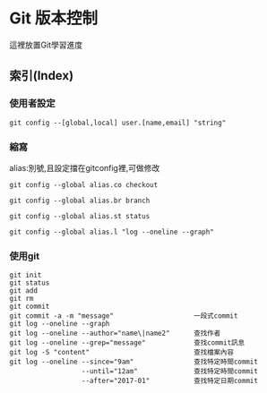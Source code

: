 # Git 版本控制
這裡放置Git學習進度
## 索引(Index)

### 使用者設定

`git config --[global,local] user.[name,email] "string"`
### 縮寫

alias:別號,且設定擋在gitconfig裡,可做修改

`git config --global alias.co checkout`

`git config --global alias.br branch`

`git config --global alias.st status`

`git config --global alias.l "log --oneline --graph"`
### 使用git

```
git init
git status
git add
git rm
git commit
git commit -a -m "message"                    一段式commit
git log --oneline --graph
git log --oneline --author="name\|name2"      查找作者
git log --oneline --grep="message"            查找commit訊息
git log -S "content"                          查找檔案內容
git log --oneline --since="9am"               查找特定時間commit
                  --until="12am"              查找特定時間commit
                  --after="2017-01"           查找特定日期commit
```
